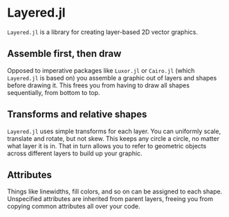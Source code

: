 # Layered.jl

`Layered.jl` is a library for creating layer-based 2D vector graphics.

## Assemble first, then draw

Opposed to imperative packages like `Luxor.jl` or `Cairo.jl` (which `Layered.jl` is based on) you assemble a graphic out of layers and shapes before drawing it. This frees you from having to draw all shapes sequentially, from bottom to top.

## Transforms and relative shapes

`Layered.jl` uses simple transforms for each layer. You can uniformly scale, translate and rotate, but not skew. This keeps any circle a circle, no matter what layer it is in. That in turn allows you to refer to geometric objects across different layers to build up your graphic.

## Attributes

Things like linewidths, fill colors, and so on can be assigned to each shape. Unspecified attributes are inherited from parent layers, freeing you from copying common attributes all over your code.